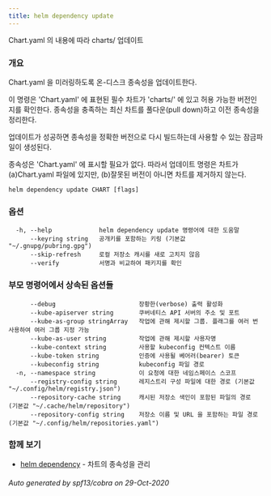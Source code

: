 ```yaml
---
title: helm dependency update
---
```

Chart.yaml 의 내용에 따라 charts/ 업데이트

### 개요


Chart.yaml 을 미러링하도록 온-디스크 종속성을 업데이트한다.

이 명령은 'Chart.yaml' 에 표현된 필수 차트가 'charts/' 에
있고 허용 가능한 버전인지를 확인한다. 종속성을 충족하는 최신 차트를
풀다운(pull down)하고 이전 종속성을 정리한다.

업데이트가 성공하면 종속성을 정확한 버전으로 다시
빌드하는데 사용할 수 있는 잠금파일이 생성된다.

종속성은 'Chart.yaml' 에 표시할 필요가 없다. 따라서 업데이트 명령은
차트가 (a)Chart.yaml 파일에 있지만, (b)잘못된 버전이 아니면
차트를 제거하지 않는다.


```
helm dependency update CHART [flags]
```

### 옵션

```
  -h, --help             helm dependency update 명령어에 대한 도움말
      --keyring string   공개키를 포함하는 키링 (기본값 "~/.gnupg/pubring.gpg")
      --skip-refresh     로컬 저장소 캐시를 새로 고치지 않음
      --verify           서명과 비교하여 패키지를 확인
```

### 부모 명령어에서 상속된 옵션들

```
      --debug                       장황한(verbose) 출력 활성화
      --kube-apiserver string       쿠버네티스 API 서버의 주소 및 포트
      --kube-as-group stringArray   작업에 관해 제시할 그룹. 플래그를 여러 번 사용하여 여러 그룹 지정 가능
      --kube-as-user string         작업에 관해 제시할 사용자명
      --kube-context string         사용할 kubeconfig 컨텍스트 이름
      --kube-token string           인증에 사용될 베어러(bearer) 토큰
      --kubeconfig string           kubeconfig 파일 경로
  -n, --namespace string            이 요청에 대한 네임스페이스 스코프
      --registry-config string      레지스트리 구성 파일에 대한 경로 (기본값 "~/.config/helm/registry.json")
      --repository-cache string     캐시된 저장소 색인이 포함된 파일의 경로 (기본값 "~/.cache/helm/repository")
      --repository-config string    저장소 이름 및 URL 을 포함하는 파일 경로 (기본값 "~/.config/helm/repositories.yaml")
```

### 함께 보기

* [helm dependency](/helm/helm_dependency.md)	 - 차트의 종속성을 관리

###### Auto generated by spf13/cobra on 29-Oct-2020
